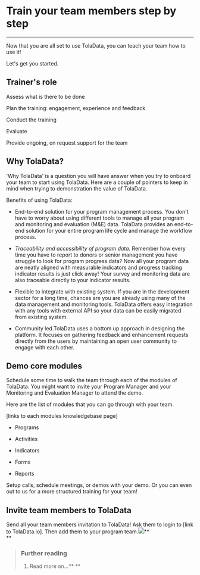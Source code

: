 # Train your team members step by step

---

Now that you are all set to use TolaData, you can teach your team how to use it!

Let's get you started.

## Trainer's role

Assess what is there to be done

Plan the training: engagement, experience and feedback

Conduct the training 

Evaluate

Provide ongoing, on request support for the team

## 

## Why TolaData?

'Why TolaData' is a question you will have answer when you try to onboard your team to start using TolaData. Here are a couple of pointers to keep in mind when trying to demonstration the value of TolaData.

Benefits of using TolaData:

* End-to-end solution for your program management process. You don't have to worry about using different tools to manage all your program and monitoring and evaluation \(M&E\) data. TolaData provides an end-to-end solution for your entire program life cycle and manage the workflow process.

* _Traceability and accessibility of program data._ Remember how every time you have to report to donors or senior management you have struggle to look for program progress data? Now all your program data are neatly aligned with measurable indicators and progress tracking indicator results is just click away! Your survey and monitoring data are also traceable directly to your indicator results.

* Flexible to integrate with existing system. If you are in the development sector for a long time, chances are you are already using many of the data management and monitoring tools. TolaData offers easy integration with any tools with external API so your data can be easily migrated from existing system.

* Community led.TolaData uses a bottom up approach in designing the platform. It focuses on gathering feedback and enhancement requests directly from the users by maintaining an open user community to engage with each other.

## Demo core modules

Schedule some time to walk the team through each of the modules of TolaData. You might want to invite your Program Manager and your Monitoring and Evaluation Manager to attend the demo.

Here are the list of modules that you can go through with your team.

\[links to each modules knowledgebase page\]

* Programs

* Activities

* Indicators

* Forms

* Reports

Setup calls, schedule meetings, or demos with your demo. Or you can even out to us for a more structured training for your team!

## Invite team members to TolaData

Send all your team members invitation to TolaData! Ask them to login to \[link to TolaData.io\]. Then add them to your program team.![](https://lh5.googleusercontent.com/dlcMO2saPUIteNPySlkfjzMpmJh0pETReabxlclYiHx49Y0WWis0doH5Z4Kvkzg5_9cE0olcEGMCauwkN9s9yO7O8SLa4iqsz6GJXYsmA2NPMmUVJAhDDPEOrGFND2FNSKzN6o7j)**                       
**

> ### Further reading
>
> 1. Read more on...** **



